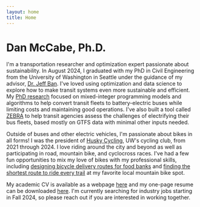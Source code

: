 ```yaml
---
layout: home
title: Home
---
```


# Dan McCabe, Ph.D.

I'm a transportation researcher and optimization expert passionate about sustainability. In August 2024, I graduated with my PhD in Civil Engineering from the University of Washington in Seattle under the guidance of my advisor, [Dr. Jeff Ban](https://www.ce.washington.edu/facultyfinder/xuegang-%28jeff%29-ban). I've loved using optimization and data science to explore how to make transit systems even more sustainable and efficient. My [PhD research](/research) focused on mixed-integer programming models and algorithms to help convert transit fleets to battery-electric buses while limiting costs and maintaining good operations. I've also built a tool called [ZEBRA](https://bit.ly/zebra-app) to help transit agencies assess the challenges of electrifying their bus fleets, based mostly on GTFS data with minimal other inputs needed.

Outside of buses and other electric vehicles, I'm passionate about bikes in all forms! I was the president of [Husky Cycling](https://www.huskycyclinguw.com), UW's cycling club, from 2021 through 2024. I love riding around the city and beyond as well as participating in road, mountain bike, and cyclocross races. I've had a few fun opportunities to mix my love of bikes with my professional skills, including [designing bicycle delivery routes for food banks](/prp) and [finding the shortest route to ride every trail](/wrpp) at my favorite local mountain bike spot.

My academic CV is available as a webpage [here](/cv) and my one-page resume can be downloaded [here](/Dan_McCabe_Resume.pdf). I'm currently searching for industry jobs starting in Fall 2024, so please reach out if you are interested in working together.
